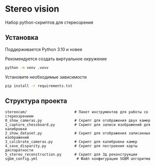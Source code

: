# Stereo vision

Набор python-скриптов для стереозрения

## Установка
Поддерживается Python 3.10 и новее

Рекомендуется создать виртуальное окружение
```bash
python -m venv .vevv
```

Установите необходимые зависимости
```bash
pip install -r requirements.txt
```

## Структура проекта
    stereocam/                      # Пакет инструментов для работы со стереозрением
    0_show_cameras.py               # Скрипт для отображения двух камер
    1_capture_chessboard.py         # Скрипт для записи изображений для калибровки
    2_show_dataset.py               # Скрипт для отображения записанных изображений
    3_calibrate_cameras.py          # Скрипт для калибровки камер
    4_save_disparity.py             # Скрипт для построения карты диспаратности
    5_stereo_reconstruction.py      # Скрипт для 3д реконструкции
    sgbm_config.yml                  # Файл конфигурации SGBM алгоритма
